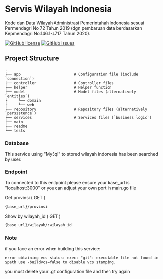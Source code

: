 # Servis Wilayah Indonesia
Kode dan Data Wilayah Administrasi Pemerintahah Indonesia sesuai Permendagri No 72 Tahun 2019 (dgn pembaruan data berdasarkan  Kepmendagri No.146.1-4717 Tahun 2020).

[![GitHub license](https://img.shields.io/badge/license-MIT-blue.svg)](LICENSE)
[![GitHub issues](https://img.shields.io/github/issues/cahyadsn/wilayah.svg)](https://github.com/Cexup-Team/wilayah_indonesia_service/issues)


## Project Structure

    .
    ├── app                        # Configuration file (include `connection`)
    ├── controller                 # Controller files
    ├── helper                     # Helper function
    ├── model                      # Model files (alternatively `entities`)
    ├     └── domain                
    ├     └── web                
    ├── repository                 # Repository files (alternatively `persistence`)
    ├── services                   # Services files (`business logic`)
    ├── main
    ├── readme
    └── tests

### Database

This service using "MySql" to stored wilayah indonesia has been searched by user.


### Endpoint

To connected to this endpoint please ensure your base_url is "localhost:3000" or you can adjust your own port in main.go file

Get provinsi  ( GET )
```sh
{base_url}/provinsi
```

Show by wilayah_id ( GET )
```sh
{base_url}/wilayah/:wilayah_id
```

### Note

if you face an error when building this service:
```
error obtaining vcs status: exec: "git": executable file not found in $path use -buildvcs=false to disable vcs stamping.
```
you must delete your .git configuration file and then try again
     
    

